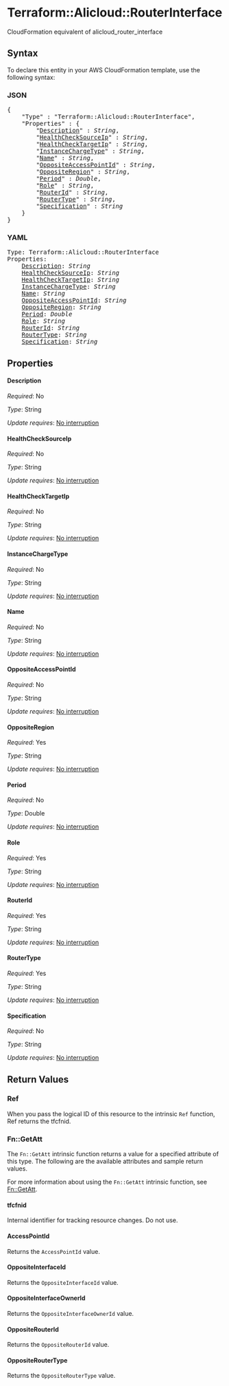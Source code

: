 # Terraform::Alicloud::RouterInterface

CloudFormation equivalent of alicloud_router_interface

## Syntax

To declare this entity in your AWS CloudFormation template, use the following syntax:

### JSON

<pre>
{
    "Type" : "Terraform::Alicloud::RouterInterface",
    "Properties" : {
        "<a href="#description" title="Description">Description</a>" : <i>String</i>,
        "<a href="#healthchecksourceip" title="HealthCheckSourceIp">HealthCheckSourceIp</a>" : <i>String</i>,
        "<a href="#healthchecktargetip" title="HealthCheckTargetIp">HealthCheckTargetIp</a>" : <i>String</i>,
        "<a href="#instancechargetype" title="InstanceChargeType">InstanceChargeType</a>" : <i>String</i>,
        "<a href="#name" title="Name">Name</a>" : <i>String</i>,
        "<a href="#oppositeaccesspointid" title="OppositeAccessPointId">OppositeAccessPointId</a>" : <i>String</i>,
        "<a href="#oppositeregion" title="OppositeRegion">OppositeRegion</a>" : <i>String</i>,
        "<a href="#period" title="Period">Period</a>" : <i>Double</i>,
        "<a href="#role" title="Role">Role</a>" : <i>String</i>,
        "<a href="#routerid" title="RouterId">RouterId</a>" : <i>String</i>,
        "<a href="#routertype" title="RouterType">RouterType</a>" : <i>String</i>,
        "<a href="#specification" title="Specification">Specification</a>" : <i>String</i>
    }
}
</pre>

### YAML

<pre>
Type: Terraform::Alicloud::RouterInterface
Properties:
    <a href="#description" title="Description">Description</a>: <i>String</i>
    <a href="#healthchecksourceip" title="HealthCheckSourceIp">HealthCheckSourceIp</a>: <i>String</i>
    <a href="#healthchecktargetip" title="HealthCheckTargetIp">HealthCheckTargetIp</a>: <i>String</i>
    <a href="#instancechargetype" title="InstanceChargeType">InstanceChargeType</a>: <i>String</i>
    <a href="#name" title="Name">Name</a>: <i>String</i>
    <a href="#oppositeaccesspointid" title="OppositeAccessPointId">OppositeAccessPointId</a>: <i>String</i>
    <a href="#oppositeregion" title="OppositeRegion">OppositeRegion</a>: <i>String</i>
    <a href="#period" title="Period">Period</a>: <i>Double</i>
    <a href="#role" title="Role">Role</a>: <i>String</i>
    <a href="#routerid" title="RouterId">RouterId</a>: <i>String</i>
    <a href="#routertype" title="RouterType">RouterType</a>: <i>String</i>
    <a href="#specification" title="Specification">Specification</a>: <i>String</i>
</pre>

## Properties

#### Description

_Required_: No

_Type_: String

_Update requires_: [No interruption](https://docs.aws.amazon.com/AWSCloudFormation/latest/UserGuide/using-cfn-updating-stacks-update-behaviors.html#update-no-interrupt)

#### HealthCheckSourceIp

_Required_: No

_Type_: String

_Update requires_: [No interruption](https://docs.aws.amazon.com/AWSCloudFormation/latest/UserGuide/using-cfn-updating-stacks-update-behaviors.html#update-no-interrupt)

#### HealthCheckTargetIp

_Required_: No

_Type_: String

_Update requires_: [No interruption](https://docs.aws.amazon.com/AWSCloudFormation/latest/UserGuide/using-cfn-updating-stacks-update-behaviors.html#update-no-interrupt)

#### InstanceChargeType

_Required_: No

_Type_: String

_Update requires_: [No interruption](https://docs.aws.amazon.com/AWSCloudFormation/latest/UserGuide/using-cfn-updating-stacks-update-behaviors.html#update-no-interrupt)

#### Name

_Required_: No

_Type_: String

_Update requires_: [No interruption](https://docs.aws.amazon.com/AWSCloudFormation/latest/UserGuide/using-cfn-updating-stacks-update-behaviors.html#update-no-interrupt)

#### OppositeAccessPointId

_Required_: No

_Type_: String

_Update requires_: [No interruption](https://docs.aws.amazon.com/AWSCloudFormation/latest/UserGuide/using-cfn-updating-stacks-update-behaviors.html#update-no-interrupt)

#### OppositeRegion

_Required_: Yes

_Type_: String

_Update requires_: [No interruption](https://docs.aws.amazon.com/AWSCloudFormation/latest/UserGuide/using-cfn-updating-stacks-update-behaviors.html#update-no-interrupt)

#### Period

_Required_: No

_Type_: Double

_Update requires_: [No interruption](https://docs.aws.amazon.com/AWSCloudFormation/latest/UserGuide/using-cfn-updating-stacks-update-behaviors.html#update-no-interrupt)

#### Role

_Required_: Yes

_Type_: String

_Update requires_: [No interruption](https://docs.aws.amazon.com/AWSCloudFormation/latest/UserGuide/using-cfn-updating-stacks-update-behaviors.html#update-no-interrupt)

#### RouterId

_Required_: Yes

_Type_: String

_Update requires_: [No interruption](https://docs.aws.amazon.com/AWSCloudFormation/latest/UserGuide/using-cfn-updating-stacks-update-behaviors.html#update-no-interrupt)

#### RouterType

_Required_: Yes

_Type_: String

_Update requires_: [No interruption](https://docs.aws.amazon.com/AWSCloudFormation/latest/UserGuide/using-cfn-updating-stacks-update-behaviors.html#update-no-interrupt)

#### Specification

_Required_: No

_Type_: String

_Update requires_: [No interruption](https://docs.aws.amazon.com/AWSCloudFormation/latest/UserGuide/using-cfn-updating-stacks-update-behaviors.html#update-no-interrupt)

## Return Values

### Ref

When you pass the logical ID of this resource to the intrinsic `Ref` function, Ref returns the tfcfnid.

### Fn::GetAtt

The `Fn::GetAtt` intrinsic function returns a value for a specified attribute of this type. The following are the available attributes and sample return values.

For more information about using the `Fn::GetAtt` intrinsic function, see [Fn::GetAtt](https://docs.aws.amazon.com/AWSCloudFormation/latest/UserGuide/intrinsic-function-reference-getatt.html).

#### tfcfnid

Internal identifier for tracking resource changes. Do not use.

#### AccessPointId

Returns the <code>AccessPointId</code> value.

#### OppositeInterfaceId

Returns the <code>OppositeInterfaceId</code> value.

#### OppositeInterfaceOwnerId

Returns the <code>OppositeInterfaceOwnerId</code> value.

#### OppositeRouterId

Returns the <code>OppositeRouterId</code> value.

#### OppositeRouterType

Returns the <code>OppositeRouterType</code> value.

